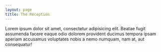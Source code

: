 ```yaml
---
layout: page
title: The Reception
---
```


Lorem ipsum dolor sit amet, consectetur adipisicing elit. Beatae fugit assumenda facere eaque odio dolorem provident ducimus tempora ipsam aperiam accusamus voluptates nobis a nemo numquam, nam at, aut consequatur!
